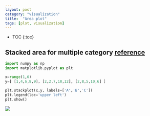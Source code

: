 ```yaml
---
layout: post
category: "visualization"
title:  "Area plot"
tags: [plot, visualization]
---
```


- TOC
{:toc}

## Stacked area for multiple category [reference](https://python-graph-gallery.com/250-basic-stacked-area-chart/)

```python
import numpy as np
import matplotlib.pyplot as plt

x=range(1,6)
y=[ [1,4,6,8,9], [2,2,7,10,12], [2,8,5,10,6] ]
 
plt.stackplot(x,y, labels=['A','B','C'])
plt.legend(loc='upper left')
plt.show()
```

![](https://python-graph-gallery.com/wp-content/uploads/250_basic_stacked_area_chart.png)